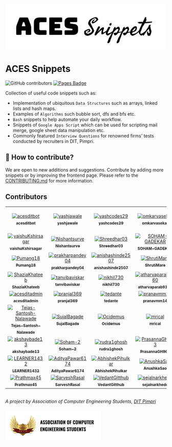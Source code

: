 <img src="static/logo.png" width=500>

# ACES Snippets

![GitHub contributors](https://img.shields.io/github/contributors/acesdit/snippets)
[![Pages Badge](https://img.shields.io/badge/View%20Website-aces.github.io/snippets-8A2BE2)](https://acesdit.github.io/snippets/)

Collection of useful code snippets such as:
- Implementation of ubiquitous ```Data Structures``` such as arrays, linked lists and hash maps.
- Examples of ```Algorithms``` such bubble sort, dfs and bfs etc.
- ```Bash``` snippets to help automate your daily workflow.
- Snippets of ```Google Apps Script``` which can be used for scripting mail merge, google sheet data manipulation etc.
- Commonly featured ```Interview Questions``` for renowned firms' tests conducted by recruiters in DIT, Pimpri.


## 🙋 How to contribute?

We are open to new additions and suggestions. Contribute by adding more snippets or by improving the frontend page. Please refer to the [CONTRIBUTING.md](CONTRIBUTING.md) for more information.

## Contributors

<!-- readme: collaborators,contributors -start -->
<table>
<tr>
    <td align="center">
        <a href="https://github.com/acesditbot">
            <img src="https://avatars.githubusercontent.com/u/147253511?v=4" width="100;" alt="acesditbot"/>
            <br />
            <sub><b>acesditbot</b></sub>
        </a>
    </td>
    <td align="center">
        <a href="https://github.com/yashjawale">
            <img src="https://avatars.githubusercontent.com/u/63059729?v=4" width="100;" alt="yashjawale"/>
            <br />
            <sub><b>yashjawale</b></sub>
        </a>
    </td>
    <td align="center">
        <a href="https://github.com/yashcodes29">
            <img src="https://avatars.githubusercontent.com/u/155977149?v=4" width="100;" alt="yashcodes29"/>
            <br />
            <sub><b>yashcodes29</b></sub>
        </a>
    </td>
    <td align="center">
        <a href="https://github.com/omkarvasekar">
            <img src="https://avatars.githubusercontent.com/u/125749197?v=4" width="100;" alt="omkarvasekar"/>
            <br />
            <sub><b>omkarvasekar</b></sub>
        </a>
    </td>
    <td align="center">
        <a href="https://github.com/sahil-s-246">
            <img src="https://avatars.githubusercontent.com/u/97866494?v=4" width="100;" alt="sahil-s-246"/>
            <br />
            <sub><b>sahil-s-246</b></sub>
        </a>
    </td>
    <td align="center">
        <a href="https://github.com/Atharva-Morankar-09">
            <img src="https://avatars.githubusercontent.com/u/90545519?v=4" width="100;" alt="Atharva-Morankar-09"/>
            <br />
            <sub><b>Atharva-Morankar-09</b></sub>
        </a>
    </td></tr>
<tr>
    <td align="center">
        <a href="https://github.com/vaishuKshirsagar">
            <img src="https://avatars.githubusercontent.com/u/88662275?v=4" width="100;" alt="vaishuKshirsagar"/>
            <br />
            <sub><b>vaishuKshirsagar</b></sub>
        </a>
    </td>
    <td align="center">
        <a href="https://github.com/Nishantsurve">
            <img src="https://avatars.githubusercontent.com/u/104264099?v=4" width="100;" alt="Nishantsurve"/>
            <br />
            <sub><b>Nishantsurve</b></sub>
        </a>
    </td>
    <td align="center">
        <a href="https://github.com/Shreedhar03">
            <img src="https://avatars.githubusercontent.com/u/114936376?v=4" width="100;" alt="Shreedhar03"/>
            <br />
            <sub><b>Shreedhar03</b></sub>
        </a>
    </td>
    <td align="center">
        <a href="https://github.com/SOHAM-GADEKAR">
            <img src="https://avatars.githubusercontent.com/u/178985550?v=4" width="100;" alt="SOHAM-GADEKAR"/>
            <br />
            <sub><b>SOHAM-GADEKAR</b></sub>
        </a>
    </td>
    <td align="center">
        <a href="https://github.com/ivahbavi">
            <img src="https://avatars.githubusercontent.com/u/143157340?v=4" width="100;" alt="ivahbavi"/>
            <br />
            <sub><b>ivahbavi</b></sub>
        </a>
    </td>
    <td align="center">
        <a href="https://github.com/AnkurSalunkhe11">
            <img src="https://avatars.githubusercontent.com/u/110984132?v=4" width="100;" alt="AnkurSalunkhe11"/>
            <br />
            <sub><b>AnkurSalunkhe11</b></sub>
        </a>
    </td></tr>
<tr>
    <td align="center">
        <a href="https://github.com/Pumang18">
            <img src="https://avatars.githubusercontent.com/u/112180951?v=4" width="100;" alt="Pumang18"/>
            <br />
            <sub><b>Pumang18</b></sub>
        </a>
    </td>
    <td align="center">
        <a href="https://github.com/prakharpandey04">
            <img src="https://avatars.githubusercontent.com/u/95423165?v=4" width="100;" alt="prakharpandey04"/>
            <br />
            <sub><b>prakharpandey04</b></sub>
        </a>
    </td>
    <td align="center">
        <a href="https://github.com/anishashinde2507">
            <img src="https://avatars.githubusercontent.com/u/124612206?v=4" width="100;" alt="anishashinde2507"/>
            <br />
            <sub><b>anishashinde2507</b></sub>
        </a>
    </td>
    <td align="center">
        <a href="https://github.com/ShrutiMare">
            <img src="https://avatars.githubusercontent.com/u/134821909?v=4" width="100;" alt="ShrutiMare"/>
            <br />
            <sub><b>ShrutiMare</b></sub>
        </a>
    </td>
    <td align="center">
        <a href="https://github.com/PratKakade">
            <img src="https://avatars.githubusercontent.com/u/101464490?v=4" width="100;" alt="PratKakade"/>
            <br />
            <sub><b>PratKakade</b></sub>
        </a>
    </td>
    <td align="center">
        <a href="https://github.com/kirtiagarwal06">
            <img src="https://avatars.githubusercontent.com/u/131999976?v=4" width="100;" alt="kirtiagarwal06"/>
            <br />
            <sub><b>kirtiagarwal06</b></sub>
        </a>
    </td></tr>
<tr>
    <td align="center">
        <a href="https://github.com/ShaziaKhateeb">
            <img src="https://avatars.githubusercontent.com/u/147310301?v=4" width="100;" alt="ShaziaKhateeb"/>
            <br />
            <sub><b>ShaziaKhateeb</b></sub>
        </a>
    </td>
    <td align="center">
        <a href="https://github.com/tanvibaviskar">
            <img src="https://avatars.githubusercontent.com/u/145899846?v=4" width="100;" alt="tanvibaviskar"/>
            <br />
            <sub><b>tanvibaviskar</b></sub>
        </a>
    </td>
    <td align="center">
        <a href="https://github.com/nikhil730">
            <img src="https://avatars.githubusercontent.com/u/79016958?v=4" width="100;" alt="nikhil730"/>
            <br />
            <sub><b>nikhil730</b></sub>
        </a>
    </td>
    <td align="center">
        <a href="https://github.com/atharvaparab9160">
            <img src="https://avatars.githubusercontent.com/u/116532157?v=4" width="100;" alt="atharvaparab9160"/>
            <br />
            <sub><b>atharvaparab9160</b></sub>
        </a>
    </td>
    <td align="center">
        <a href="https://github.com/JV-2701">
            <img src="https://avatars.githubusercontent.com/u/120125232?v=4" width="100;" alt="JV-2701"/>
            <br />
            <sub><b>JV-2701</b></sub>
        </a>
    </td>
    <td align="center">
        <a href="https://github.com/DipeshC1707">
            <img src="https://avatars.githubusercontent.com/u/112754484?v=4" width="100;" alt="DipeshC1707"/>
            <br />
            <sub><b>DipeshC1707</b></sub>
        </a>
    </td></tr>
<tr>
    <td align="center">
        <a href="https://github.com/acesditadmin">
            <img src="https://avatars.githubusercontent.com/u/90958832?v=4" width="100;" alt="acesditadmin"/>
            <br />
            <sub><b>acesditadmin</b></sub>
        </a>
    </td>
    <td align="center">
        <a href="https://github.com/pranjal369">
            <img src="https://avatars.githubusercontent.com/u/78440907?v=4" width="100;" alt="pranjal369"/>
            <br />
            <sub><b>pranjal369</b></sub>
        </a>
    </td>
    <td align="center">
        <a href="https://github.com/tedante">
            <img src="https://avatars.githubusercontent.com/u/23611745?v=4" width="100;" alt="tedante"/>
            <br />
            <sub><b>tedante</b></sub>
        </a>
    </td>
    <td align="center">
        <a href="https://github.com/pranavmm14">
            <img src="https://avatars.githubusercontent.com/u/105978137?v=4" width="100;" alt="pranavmm14"/>
            <br />
            <sub><b>pranavmm14</b></sub>
        </a>
    </td>
    <td align="center">
        <a href="https://github.com/Vardhaman619">
            <img src="https://avatars.githubusercontent.com/u/97441447?v=4" width="100;" alt="Vardhaman619"/>
            <br />
            <sub><b>Vardhaman619</b></sub>
        </a>
    </td>
    <td align="center">
        <a href="https://github.com/vaibhaviDixit">
            <img src="https://avatars.githubusercontent.com/u/88642745?v=4" width="100;" alt="vaibhaviDixit"/>
            <br />
            <sub><b>vaibhaviDixit</b></sub>
        </a>
    </td></tr>
<tr>
    <td align="center">
        <a href="https://github.com/Tejas-Santosh-Nalawade">
            <img src="https://avatars.githubusercontent.com/u/89332752?v=4" width="100;" alt="Tejas-Santosh-Nalawade"/>
            <br />
            <sub><b>Tejas-Santosh-Nalawade</b></sub>
        </a>
    </td>
    <td align="center">
        <a href="https://github.com/SujalBagade">
            <img src="https://avatars.githubusercontent.com/u/107856489?v=4" width="100;" alt="SujalBagade"/>
            <br />
            <sub><b>SujalBagade</b></sub>
        </a>
    </td>
    <td align="center">
        <a href="https://github.com/Ocidemus">
            <img src="https://avatars.githubusercontent.com/u/101312204?v=4" width="100;" alt="Ocidemus"/>
            <br />
            <sub><b>Ocidemus</b></sub>
        </a>
    </td>
    <td align="center">
        <a href="https://github.com/mrical">
            <img src="https://avatars.githubusercontent.com/u/60258119?v=4" width="100;" alt="mrical"/>
            <br />
            <sub><b>mrical</b></sub>
        </a>
    </td>
    <td align="center">
        <a href="https://github.com/Shubhamchavan15">
            <img src="https://avatars.githubusercontent.com/u/153620992?v=4" width="100;" alt="Shubhamchavan15"/>
            <br />
            <sub><b>Shubhamchavan15</b></sub>
        </a>
    </td>
    <td align="center">
        <a href="https://github.com/nnisarggada">
            <img src="https://avatars.githubusercontent.com/u/70348851?v=4" width="100;" alt="nnisarggada"/>
            <br />
            <sub><b>nnisarggada</b></sub>
        </a>
    </td></tr>
<tr>
    <td align="center">
        <a href="https://github.com/akshaybade13">
            <img src="https://avatars.githubusercontent.com/u/128242158?v=4" width="100;" alt="akshaybade13"/>
            <br />
            <sub><b>akshaybade13</b></sub>
        </a>
    </td>
    <td align="center">
        <a href="https://github.com/Soham-2">
            <img src="https://avatars.githubusercontent.com/u/180564342?v=4" width="100;" alt="Soham-2"/>
            <br />
            <sub><b>Soham-2</b></sub>
        </a>
    </td>
    <td align="center">
        <a href="https://github.com/rudra1ghosh">
            <img src="https://avatars.githubusercontent.com/u/134212273?v=4" width="100;" alt="rudra1ghosh"/>
            <br />
            <sub><b>rudra1ghosh</b></sub>
        </a>
    </td>
    <td align="center">
        <a href="https://github.com/PrasannaGH963">
            <img src="https://avatars.githubusercontent.com/u/118652559?v=4" width="100;" alt="PrasannaGH963"/>
            <br />
            <sub><b>PrasannaGH963</b></sub>
        </a>
    </td>
    <td align="center">
        <a href="https://github.com/NishantK30">
            <img src="https://avatars.githubusercontent.com/u/120248540?v=4" width="100;" alt="NishantK30"/>
            <br />
            <sub><b>NishantK30</b></sub>
        </a>
    </td>
    <td align="center">
        <a href="https://github.com/uppy19d0">
            <img src="https://avatars.githubusercontent.com/u/51054204?v=4" width="100;" alt="uppy19d0"/>
            <br />
            <sub><b>uppy19d0</b></sub>
        </a>
    </td></tr>
<tr>
    <td align="center">
        <a href="https://github.com/LEARNER1432">
            <img src="https://avatars.githubusercontent.com/u/145311546?v=4" width="100;" alt="LEARNER1432"/>
            <br />
            <sub><b>LEARNER1432</b></sub>
        </a>
    </td>
    <td align="center">
        <a href="https://github.com/AdityaPawar6174">
            <img src="https://avatars.githubusercontent.com/u/145215840?v=4" width="100;" alt="AdityaPawar6174"/>
            <br />
            <sub><b>AdityaPawar6174</b></sub>
        </a>
    </td>
    <td align="center">
        <a href="https://github.com/AbhishekPihulkar">
            <img src="https://avatars.githubusercontent.com/u/179907359?v=4" width="100;" alt="AbhishekPihulkar"/>
            <br />
            <sub><b>AbhishekPihulkar</b></sub>
        </a>
    </td>
    <td align="center">
        <a href="https://github.com/AnushkaSao">
            <img src="https://avatars.githubusercontent.com/u/141952829?v=4" width="100;" alt="AnushkaSao"/>
            <br />
            <sub><b>AnushkaSao</b></sub>
        </a>
    </td>
    <td align="center">
        <a href="https://github.com/Ashishshinde2611">
            <img src="https://avatars.githubusercontent.com/u/178256100?v=4" width="100;" alt="Ashishshinde2611"/>
            <br />
            <sub><b>Ashishshinde2611</b></sub>
        </a>
    </td>
    <td align="center">
        <a href="https://github.com/Prasadkandekar">
            <img src="https://avatars.githubusercontent.com/u/145256223?v=4" width="100;" alt="Prasadkandekar"/>
            <br />
            <sub><b>Prasadkandekar</b></sub>
        </a>
    </td></tr>
<tr>
    <td align="center">
        <a href="https://github.com/Prathmax45">
            <img src="https://avatars.githubusercontent.com/u/157029881?v=4" width="100;" alt="Prathmax45"/>
            <br />
            <sub><b>Prathmax45</b></sub>
        </a>
    </td>
    <td align="center">
        <a href="https://github.com/SarveshRasal">
            <img src="https://avatars.githubusercontent.com/u/124485985?v=4" width="100;" alt="SarveshRasal"/>
            <br />
            <sub><b>SarveshRasal</b></sub>
        </a>
    </td>
    <td align="center">
        <a href="https://github.com/VedantGitthub">
            <img src="https://avatars.githubusercontent.com/u/137814820?v=4" width="100;" alt="VedantGitthub"/>
            <br />
            <sub><b>VedantGitthub</b></sub>
        </a>
    </td>
    <td align="center">
        <a href="https://github.com/sejalnarkhede">
            <img src="https://avatars.githubusercontent.com/u/179904553?v=4" width="100;" alt="sejalnarkhede"/>
            <br />
            <sub><b>sejalnarkhede</b></sub>
        </a>
    </td></tr>
</table>
<!-- readme: collaborators,contributors -end -->

\
_A project by Association of Computer Engineering Students, [DIT Pimpri](https://engg.dypvp.edu.in/)_

<img src="static/aces-badge.png" alt="aces logo" width="300">
